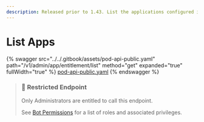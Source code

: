 ```yaml
---
description: Released prior to 1.43. List the applications configured in your pod.
---
```


# List Apps

{% swagger src="../../.gitbook/assets/pod-api-public.yaml" path="/v1/admin/app/entitlement/list" method="get" expanded="true" fullWidth="true" %}
[pod-api-public.yaml](../../.gitbook/assets/pod-api-public.yaml)
{% endswagger %}

> ### 🚧 Restricted Endpoint
>
> Only Administrators are entitled to call this endpoint.
>
> See [Bot Permissions](https://docs.developers.symphony.com/building-bots-on-symphony/configuration/bot-permissions) for a list of roles and associated privileges.
